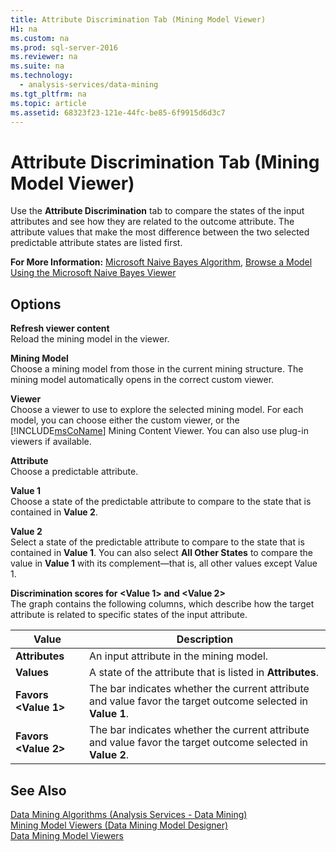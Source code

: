 ```yaml
---
title: Attribute Discrimination Tab (Mining Model Viewer)
H1: na
ms.custom: na
ms.prod: sql-server-2016
ms.reviewer: na
ms.suite: na
ms.technology: 
  - analysis-services/data-mining
ms.tgt_pltfrm: na
ms.topic: article
ms.assetid: 68323f23-121e-44fc-be85-6f9915d6d3c7
---
```

# Attribute Discrimination Tab (Mining Model Viewer)
  Use the **Attribute Discrimination** tab to compare the states of the input attributes and see how they are related to the outcome attribute. The attribute values that make the most difference between the two selected predictable attribute states are listed first.  
  
 **For More Information:** [Microsoft Naive Bayes Algorithm](../../Topics/TopicNameNotContainA/Microsoft-Naive-Bayes-Algorithm.md), [Browse a Model Using the Microsoft Naive Bayes Viewer](../../Topics/TopicNameContainA/Browse-a-Model-Using-the-Microsoft-Naive-Bayes-Viewer.md)  
  
## Options  
 **Refresh viewer content**  
 Reload the mining model in the viewer.  
  
 **Mining Model**  
 Choose a mining model from those in the current mining structure. The mining model automatically opens in the correct custom viewer.  
  
 **Viewer**  
 Choose a viewer to use to explore the selected mining model. For each model, you can choose either the custom viewer, or the [!INCLUDE[msCoName](../../Topics/TopicNameContainA/includes/msCoName_md.md)] Mining Content Viewer. You can also use plug-in viewers if available.  
  
 **Attribute**  
 Choose a predictable attribute.  
  
 **Value 1**  
 Choose a state of the predictable attribute to compare to the state that is contained in **Value 2**.  
  
 **Value 2**  
 Select a state of the predictable attribute to compare to the state that is contained in **Value 1**. You can also select **All Other States** to compare the value in **Value 1** with its complement—that is, all other values except Value 1.  
  
 **Discrimination scores for <Value 1> and <Value 2>**  
 The graph contains the following columns, which describe how the target attribute is related to specific states of the input attribute.  
  
|Value|Description|  
|-----------|-----------------|  
|**Attributes**|An input attribute in the mining model.|  
|**Values**|A state of the attribute that is listed in **Attributes**.|  
|**Favors <Value 1>**|The bar indicates whether the current attribute and value favor the target outcome selected in **Value 1**.|  
|**Favors <Value 2>**|The bar indicates whether the current attribute and value favor the target outcome selected in **Value 2**.|  
  
## See Also  
 [Data Mining Algorithms &#40;Analysis Services - Data Mining&#41;](../../Topics/TopicNameNotContainA/Data-Mining-Algorithms--Analysis-Services---Data-Mining-.md)   
 [Mining Model Viewers &#40;Data Mining Model Designer&#41;](../../Topics/TopicNameNotContainA/Mining-Model-Viewers--Data-Mining-Model-Designer-.md)   
 [Data Mining Model Viewers](../../Topics/TopicNameNotContainA/Data-Mining-Model-Viewers.md)  
  
  